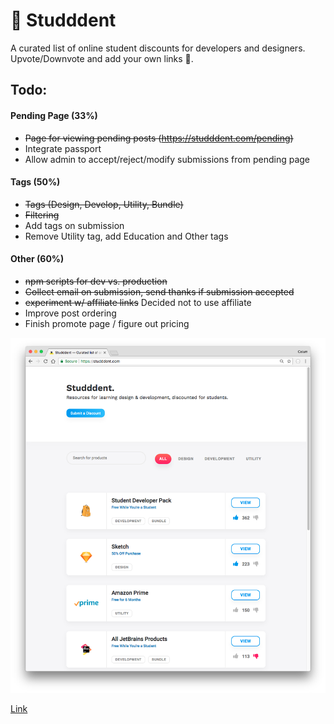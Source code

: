 # 🏫 Studddent
A curated list of online student discounts for developers and designers. Upvote/Downvote and add your own links 🎒.

## Todo: 
#### Pending Page (33%)
- ~~Page for viewing pending posts (https://studddent.com/pending)~~ 
- Integrate passport
- Allow admin to accept/reject/modify submissions from pending page

#### Tags (50%)
- ~~Tags (Design, Develop, Utility, Bundle)~~
- ~~Filtering~~
- Add tags on submission
- Remove Utility tag, add Education and Other tags

#### Other (60%)
- ~~npm scripts for dev vs. production~~
- ~~Collect email on submission, send thanks if submission accepted~~
- ~~experiment w/ affiliate links~~ Decided not to use affiliate
- Improve post ordering
- Finish promote page / figure out pricing


![Preview](public/preview.png)

[Link](https://studddent.com/)